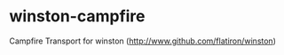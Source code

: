 winston-campfire
================

Campfire Transport for winston (http://www.github.com/flatiron/winston)